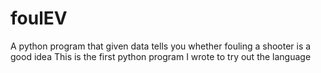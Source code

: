 # foulEV
A python program that given data tells you whether fouling a shooter is a good idea
This is the first python program I wrote to try out the language

